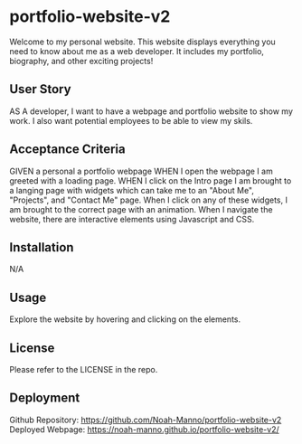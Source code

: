 # portfolio-website-v2
Welcome to my personal website. This website displays everything you need to know about me as a web developer. It includes my portfolio, biography, and other exciting projects!

## User Story

AS A developer, I want to have a webpage and portfolio website to show my work. I also want potential employees to be able to view my skils. 

## Acceptance Criteria

GIVEN a personal a portfolio webpage
WHEN I open the webpage I am greeted with a loading page.
WHEN I click on the Intro page I am brought to a langing page with widgets which can take me to an "About Me", "Projects", and "Contact Me" page.
When I click on any of these widgets, I am brought to the correct page with an animation. 
When I navigate the website, there are interactive elements using Javascript and CSS. 


## Installation

N/A

## Usage

Explore the website by hovering and clicking on the elements. 

## License

Please refer to the LICENSE in the repo. 

## Deployment

Github Repository: https://github.com/Noah-Manno/portfolio-website-v2
Deployed Webpage: https://noah-manno.github.io/portfolio-website-v2/
